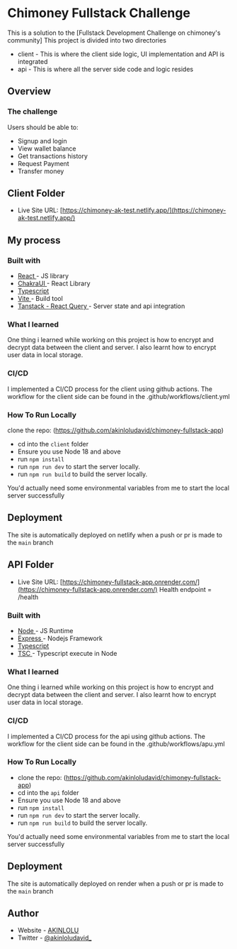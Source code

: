 # Chimoney Fullstack Challenge

This is a solution to the [Fullstack Development Challenge on chimoney's community]
This project is divided into two directories 
- client - This is where the client side logic, UI implementation and API is integrated 
- api - This is where all the server side code and logic resides


## Overview

### The challenge

Users should be able to:

- Signup and login
- View wallet balance
- Get transactions history
- Request Payment
- Transfer money


## Client Folder


- Live Site URL: [https://chimoney-ak-test.netlify.app/](https://chimoney-ak-test.netlify.app/)

## My process

### Built with


- [React ](https://reactjs.org/) - JS library
- [ChakraUI ](https://chakra-ui.com/) - React Library
- [Typescript ](https://www.typescriptlang.org/) 
- [Vite ](https://vitejs.dev/) - Build tool
- [Tanstack - React Query ](https://tanstack.com/query/latest) - Server state and api integration




### What I learned

One thing i learned while working on this project is how to encrypt and decrypt data between the client and server.
I also learnt how to encrypt user data in local storage.


### CI/CD
I implemented a CI/CD process for the client using github actions. 
The workflow for the client side can be found in the .github/workflows/client.yml

### How To Run Locally

clone the repo: (https://github.com/akinloludavid/chimoney-fullstack-app)
- cd into the ```client``` folder
- Ensure you use Node 18 and above
- run ```npm install```
- run ```npm run dev``` to start the server locally.
- run ```npm run build``` to build the server locally.

You'd actually need some environmental variables from me to start the local server successfully

## Deployment
The site is automatically deployed on netlify when a push or pr is made to the ``main`` branch



## API Folder

- Live Site URL: [https://chimoney-fullstack-app.onrender.com/](https://chimoney-fullstack-app.onrender.com/)
Health endpoint = /health

### Built with


- [Node ](https://nodejs.org/) - JS Runtime
- [Express ](https://expressjs.com/) - Nodejs Framework
- [Typescript ](https://www.typescriptlang.org/) 
- [TSC ](https://www.npmjs.com/package/tsx) - Typescript execute in Node



### What I learned

One thing i learned while working on this project is how to encrypt and decrypt data between the client and server.
I also learnt how to encrypt user data in local storage.


### CI/CD
I implemented a CI/CD process for the api using github actions. 
The workflow for the client side can be found in the .github/workflows/apu.yml

### How To Run Locally

- clone the repo: (https://github.com/akinloludavid/chimoney-fullstack-app)
- cd into the ```api``` folder
- Ensure you use Node 18 and above
- run ```npm install```
- run ```npm run dev``` to start the server locally.
- run ```npm run build``` to build the server locally.

You'd actually need some environmental variables from me to start the local server successfully


## Deployment
The site is automatically deployed on render when a push or pr is made to the ``main`` branch


## Author

- Website - [AKINLOLU](https://akinloludavid-portoflio.netlify.app/)
- Twitter - [@akinloludavid_](https://www.twitter.com/akinloludavid_)

